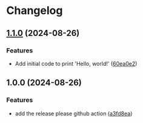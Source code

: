 # Changelog

## [1.1.0](https://github.com/khancerberus/release-please-repo-example/compare/v1.0.0...v1.1.0) (2024-08-26)


### Features

* Add initial code to print 'Hello, world!' ([60ea0e2](https://github.com/khancerberus/release-please-repo-example/commit/60ea0e21280033d268ade497ff8a1e3972f81a7f))

## 1.0.0 (2024-08-26)


### Features

* add the release please github action ([a3fd8ea](https://github.com/khancerberus/release-please-repo-example/commit/a3fd8eaac9d3b765f5c943f986ac3adc99506fab))
